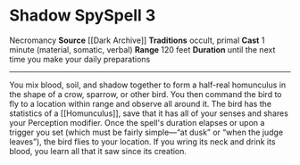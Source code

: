 ﻿---
actions: null
area: null
bloodline: null
component:
- Material
- Somatic
- Verbal
cost: null
deity: null
domain: null
duration: until the next time you make your daily preparations
element: null
heighten: null
heighten_level: '3'
id: '1163'
lesson: null
level: '3'
mystery: null
name: Shadow Spy
patron_theme: null
range: 120 feet
rarity: Common
requirement: null
saving_throw: null
school: Necromancy
source: '[[DATABASE/source/Dark Archive|Dark Archive]]'
target: null
tradition:
- Occult
- Primal
trait:
- '[[DATABASE/trait/Necromancy|Necromancy]]'
trigger: null
type: Spell

---
# Shadow Spy<span class="item-type">Spell 3</span>

<span class="item-trait">Necromancy</span>
**Source** [[Dark Archive]]
**Traditions** occult, primal
**Cast** 1 minute (material, somatic, verbal)
**Range** 120 feet
**Duration** until the next time you make your daily preparations

---
You mix blood, soil, and shadow together to form a half-real homunculus in the shape of a crow, sparrow, or other bird. You then command the bird to fly to a location within range and observe all around it. The bird has the statistics of a [[Homunculus]], save that it has all of your senses and shares your Perception modifier. Once the spell's duration elapses or upon a trigger you set (which must be fairly simple—“at dusk” or “when the judge leaves”), the bird flies to your location. If you wring its neck and drink its blood, you learn all that it saw since its creation.